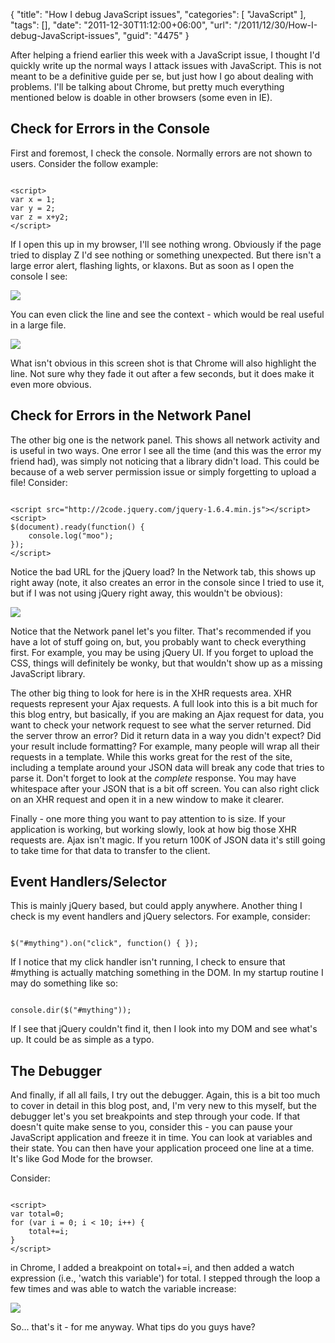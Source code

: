 {
	"title": "How I debug JavaScript issues",
	"categories": [
		"JavaScript"
	],
	"tags": [],
	"date": "2011-12-30T11:12:00+06:00",
	"url": "/2011/12/30/How-I-debug-JavaScript-issues",
	"guid": "4475"
}

After helping a friend earlier this week with a JavaScript issue, I thought I'd quickly write up the normal ways I attack issues with JavaScript. This is not meant to be a definitive guide per se, but just how I go about dealing with problems. I'll be talking about Chrome, but pretty much everything mentioned below is doable in other browsers (some even in IE).
<!--more-->
<p/>

<h2>Check for Errors in the Console</h2>

First and foremost, I check the console. Normally errors are not shown to users. Consider the follow example:

<p/>

<code>
&lt;script&gt;
var x = 1;
var y = 2;
var z = x+y2;
&lt;/script&gt;
</code>

<p/>

If I open this up in my browser, I'll see nothing wrong. Obviously if the page tried to display Z I'd see nothing or something unexpected. But there isn't a large error alert, flashing lights, or klaxons. But as soon as I open the console I see:

<p/>

<img src="http://www.raymondcamden.com/images/ScreenClip3.png" />

<p/>

You can even click the line and see the context - which would be real useful in a large file.

<p/>

<img src="http://www.raymondcamden.com/images/ScreenClip4.png" />

<p/>

What isn't obvious in this screen shot is that Chrome will also highlight the line. Not sure why they fade it out after a few seconds, but it does make it even more obvious. 

<p/>

<h2>Check for Errors in the Network Panel</h2>

<p/>

The other big one is the network panel. This shows all network activity and is useful in two ways. One error I see all the time (and this was the error my friend had), was simply not noticing that a library didn't load. This could be because of a web server permission issue or simply forgetting to upload a file! Consider:

<p/>

<code>
&lt;script src="http://2code.jquery.com/jquery-1.6.4.min.js"&gt;&lt;/script&gt;
&lt;script&gt;
$(document).ready(function() {
	console.log("moo");
});
&lt;/script&gt;
</code>

<p/>

Notice the bad URL for the jQuery load? In the Network tab, this shows up right away (note, it also creates an error in the console since I tried to use it, but if I was not using jQuery right away, this wouldn't be obvious):

<p/>


<img src="http://www.raymondcamden.com/images/ScreenClip5.png" />

<p/>

Notice that the Network panel let's you filter. That's recommended if you have a lot of stuff going on, but, you probably want to check everything first. For example, you  may be using jQuery UI. If you forget to upload the CSS, things will definitely be wonky, but that wouldn't show up as a missing JavaScript library. 

<p/>

The other big thing to look for here is in the XHR requests area. XHR requests represent your Ajax requests. A full look into this is a bit much for this blog entry, but basically, if you are making an Ajax request for data, you want to check your network request to see what the server returned. Did the server throw an error? Did it return data in a way you didn't expect? Did your result include formatting? For example, many people will wrap all their requests in a template. While this works great for the rest of the site, including a template around your JSON data will break any code that tries to parse it. Don't forget to look at the <i>complete</i> response. You may have whitespace after your JSON that is a bit off screen. You can also right click on an XHR request and open it in a new window to make it clearer.

<p/>

Finally - one more thing you want to pay attention to is size. If your application is working, but working slowly, look at how big those XHR requests are. Ajax isn't magic. If you return 100K of JSON data it's still going to take time for that data to transfer to the client. 

<p/>

<h2>Event Handlers/Selector</h2>

<p/>

This is mainly jQuery based, but could apply anywhere. Another thing I check is my event handlers and jQuery selectors. For example, consider:

<p/>

<code>
$("#mything").on("click", function() { });
</code>

<p/>

If I notice that my click handler isn't running, I check to ensure that #mything is actually matching something in the DOM. In my startup routine I may do something like so:

<p/>

<code>
console.dir($("#mything"));
</code>

<p/>

If I see that jQuery couldn't find it, then I look into my DOM and see what's up. It could be as simple as a typo. 

<p/>

<h2>The Debugger</h2>

<p/>

And finally, if all all fails, I try out the debugger. Again, this is a bit too much to cover in detail in this blog post, and, I'm very new to this myself, but the debugger let's you set breakpoints and step through your code. If that doesn't quite make sense to you, consider this - you can pause your JavaScript application and freeze it in time. You can look at variables and their state. You can then have your application proceed one line at a time. It's like God Mode for the browser. 

<p/>

Consider:

<p/>

<code>
&lt;script&gt;
var total=0;
for (var i = 0; i &lt; 10; i++) {
	total+=i;
}
&lt;/script&gt;
</code>

<p/>

in Chrome, I added a breakpoint on total+=i, and then added a watch expression (i.e., 'watch this variable') for total. I stepped through the loop a few times and was able to watch the variable increase:

<p/>

<img src="http://www.raymondcamden.com/images/ScreenClip6.png" />

<p/>

So... that's it - for me anyway. What tips do you guys have?